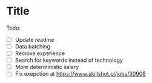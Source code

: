 # Title

Todo:

- [ ] Update readme
- [ ] Data batching
- [ ] Remove experience
- [ ] Search for keywords instead of technology
- [ ] More deterministic salary
- [ ] Fix exepction at https://www.skillshot.pl/jobs/30908
